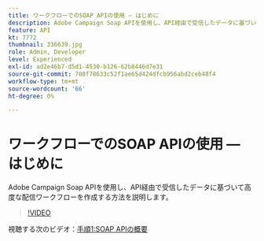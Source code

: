 ```yaml
---
title: ワークフローでのSOAP APIの使用 — はじめに
description: Adobe Campaign Soap APIを使用し、API経由で受信したデータに基づいて高度な配信ワークフローを作成する方法を説明します。
feature: API
kt: 7772
thumbnail: 336639.jpg
role: Admin, Developer
level: Experienced
exl-id: ad2e46b7-d5d1-4530-b126-62b8446d7e31
source-git-commit: 708f78633c52f1ae65d424dfcb956abd2ceb48f4
workflow-type: tm+mt
source-wordcount: '66'
ht-degree: 0%

---
```


# ワークフローでのSOAP APIの使用 — はじめに

Adobe Campaign Soap APIを使用し、API経由で受信したデータに基づいて高度な配信ワークフローを作成する方法を説明します。

>[!VIDEO](https://video.tv.adobe.com/v/336639?quality=12)

視聴する次のビデオ：[手順1:SOAP APIの概要](/help/tutorial-using-soap-apis/get-started-with-soap-apis.md)
